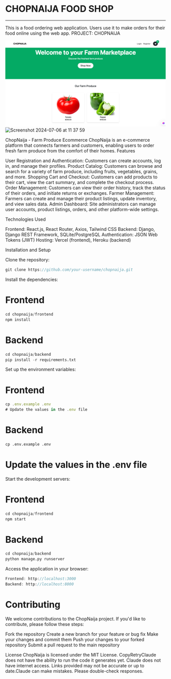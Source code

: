 # CHOPNAIJA FOOD SHOP

---

This is a food ordering web application. Users use it to make orders for their food online using the web app.
PROJECT: CHOPNAIJA

![chopnaija](https://github.com/IgweEmmanuel/chopnaija/blob/main/frontend/public/chopnaija.png)                                             
![Screenshot 2024-07-06 at 11 37 59](https://github.com/IgweEmmanuel/Project_Edumore/assets/136444225/78182c0a-0124-4366-86a5-5a44c88a1e0a)



ChopNaija - Farm Produce Ecommerce
ChopNaija is an e-commerce platform that connects farmers and customers, enabling users to order fresh farm produce from the comfort of their homes.
Features

User Registration and Authentication: Customers can create accounts, log in, and manage their profiles.
Product Catalog: Customers can browse and search for a variety of farm produce, including fruits, vegetables, grains, and more.
Shopping Cart and Checkout: Customers can add products to their cart, view the cart summary, and complete the checkout process.
Order Management: Customers can view their order history, track the status of their orders, and initiate returns or exchanges.
Farmer Management: Farmers can create and manage their product listings, update inventory, and view sales data.
Admin Dashboard: Site administrators can manage user accounts, product listings, orders, and other platform-wide settings.

Technologies Used

Frontend: React.js, React Router, Axios, Tailwind CSS
Backend: Django, Django REST Framework, SQLite/PostgreSQL
Authentication: JSON Web Tokens (JWT)
Hosting: Vercel (frontend), Heroku (backend)

Installation and Setup

Clone the repository:

```js
git clone https://github.com/your-username/chopnaija.git
```

Install the dependencies:

# Frontend
```js
cd chopnaija/frontend
npm install
```
# Backend
```py
cd chopnaija/backend
pip install -r requirements.txt
```
Set up the environment variables:

# Frontend
```js
cp .env.example .env
# Update the values in the .env file
```
# Backend
```py
cp .env.example .env
```
# Update the values in the .env file

Start the development servers:

# Frontend
```js
cd chopnaija/frontend
npm start
```
# Backend
```py
cd chopnaija/backend
python manage.py runserver
```
Access the application in your browser:

```js
Frontend: http://localhost:3000
Backend: http://localhost:8000
```
# Contributing
We welcome contributions to the ChopNaija project. If you'd like to contribute, please follow these steps:

Fork the repository
Create a new branch for your feature or bug fix
Make your changes and commit them
Push your changes to your forked repository
Submit a pull request to the main repository

License
ChopNaija is licensed under the MIT License. CopyRetryClaude does not have the ability to run the code it generates yet. Claude does not have internet access. Links provided may not be accurate or up to date.Claude can make mistakes. Please double-check responses.

